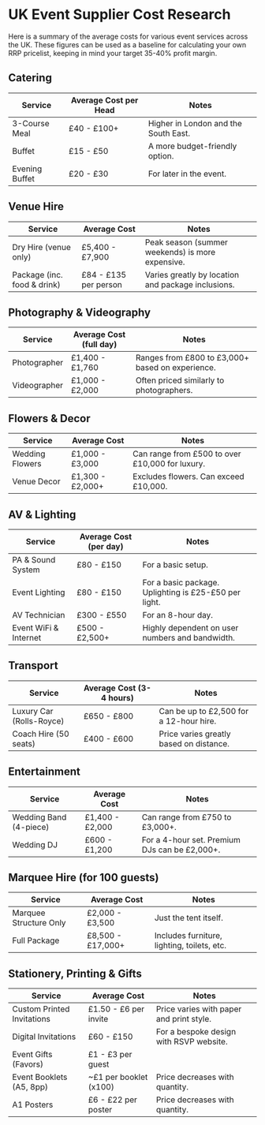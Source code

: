 # UK Event Supplier Cost Research

Here is a summary of the average costs for various event services across the UK. These figures can be used as a baseline for calculating your own RRP pricelist, keeping in mind your target 35-40% profit margin.

## Catering

| Service             | Average Cost per Head | Notes                                         |
|---------------------|-----------------------|-----------------------------------------------|
| 3-Course Meal       | £40 - £100+           | Higher in London and the South East.          |
| Buffet              | £15 - £50             | A more budget-friendly option.                |
| Evening Buffet      | £20 - £30             | For later in the event.                       |

## Venue Hire

| Service                     | Average Cost          | Notes                                         |
|-----------------------------|-----------------------|-----------------------------------------------|
| Dry Hire (venue only)       | £5,400 - £7,900       | Peak season (summer weekends) is more expensive. |
| Package (inc. food & drink) | £84 - £135 per person | Varies greatly by location and package inclusions. |

## Photography & Videography

| Service             | Average Cost (full day) | Notes                                         |
|---------------------|-------------------------|-----------------------------------------------|
| Photographer        | £1,400 - £1,760         | Ranges from £800 to £3,000+ based on experience. |
| Videographer        | £1,000 - £2,000         | Often priced similarly to photographers.      |

## Flowers & Decor

| Service             | Average Cost            | Notes                                         |
|---------------------|-------------------------|-----------------------------------------------|
| Wedding Flowers     | £1,000 - £3,000         | Can range from £500 to over £10,000 for luxury. |
| Venue Decor         | £1,300 - £2,000+        | Excludes flowers. Can exceed £10,000.         |

## AV & Lighting

| Service             | Average Cost (per day)  | Notes                                         |
|---------------------|-------------------------|-----------------------------------------------|
| PA & Sound System   | £80 - £150              | For a basic setup.                            |
| Event Lighting      | £80 - £150              | For a basic package. Uplighting is £25-£50 per light. |
| AV Technician       | £300 - £550             | For an 8-hour day.                            |
| Event WiFi & Internet | £500 - £2,500+          | Highly dependent on user numbers and bandwidth. |

## Transport

| Service             | Average Cost (3-4 hours) | Notes                                         |
|---------------------|--------------------------|-----------------------------------------------|
| Luxury Car (Rolls-Royce) | £650 - £800            | Can be up to £2,500 for a 12-hour hire.       |
| Coach Hire (50 seats) | £400 - £600              | Price varies greatly based on distance.       |

## Entertainment

| Service             | Average Cost             | Notes                                         |
|---------------------|--------------------------|-----------------------------------------------|
| Wedding Band (4-piece) | £1,400 - £2,000          | Can range from £750 to £3,000+.              |
| Wedding DJ          | £600 - £1,200            | For a 4-hour set. Premium DJs can be £2,000+. |

## Marquee Hire (for 100 guests)

| Service             | Average Cost             | Notes                                         |
|---------------------|--------------------------|-----------------------------------------------|
| Marquee Structure Only | £2,000 - £3,500          | Just the tent itself.                         |
| Full Package        | £8,500 - £17,000+        | Includes furniture, lighting, toilets, etc.   |

## Stationery, Printing & Gifts

| Service                   | Average Cost            | Notes                                         |
|---------------------------|-------------------------|-----------------------------------------------|
| Custom Printed Invitations| £1.50 - £6 per invite   | Price varies with paper and print style.      |
| Digital Invitations       | £60 - £150              | For a bespoke design with RSVP website.       |
| Event Gifts (Favors)      | £1 - £3 per guest       |                                               |
| Event Booklets (A5, 8pp)  | ~£1 per booklet (x100)  | Price decreases with quantity.                |
| A1 Posters                | £6 - £22 per poster     | Price decreases with quantity.                |